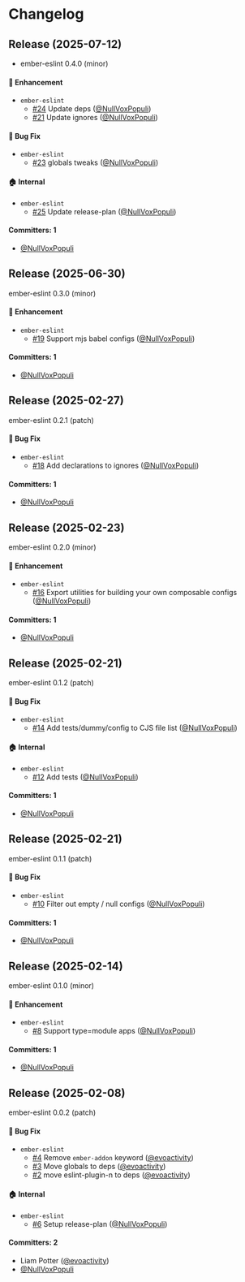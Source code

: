 # Changelog

## Release (2025-07-12)

* ember-eslint 0.4.0 (minor)

#### :rocket: Enhancement
* `ember-eslint`
  * [#24](https://github.com/NullVoxPopuli/ember-eslint/pull/24) Update deps ([@NullVoxPopuli](https://github.com/NullVoxPopuli))
  * [#21](https://github.com/NullVoxPopuli/ember-eslint/pull/21) Update ignores ([@NullVoxPopuli](https://github.com/NullVoxPopuli))

#### :bug: Bug Fix
* `ember-eslint`
  * [#23](https://github.com/NullVoxPopuli/ember-eslint/pull/23) globals tweaks ([@NullVoxPopuli](https://github.com/NullVoxPopuli))

#### :house: Internal
* `ember-eslint`
  * [#25](https://github.com/NullVoxPopuli/ember-eslint/pull/25) Update release-plan ([@NullVoxPopuli](https://github.com/NullVoxPopuli))

#### Committers: 1
- [@NullVoxPopuli](https://github.com/NullVoxPopuli)

## Release (2025-06-30)

ember-eslint 0.3.0 (minor)

#### :rocket: Enhancement
* `ember-eslint`
  * [#19](https://github.com/NullVoxPopuli/ember-eslint/pull/19) Support mjs babel configs ([@NullVoxPopuli](https://github.com/NullVoxPopuli))

#### Committers: 1
- [@NullVoxPopuli](https://github.com/NullVoxPopuli)

## Release (2025-02-27)

ember-eslint 0.2.1 (patch)

#### :bug: Bug Fix
* `ember-eslint`
  * [#18](https://github.com/NullVoxPopuli/ember-eslint/pull/18) Add declarations to ignores ([@NullVoxPopuli](https://github.com/NullVoxPopuli))

#### Committers: 1
- [@NullVoxPopuli](https://github.com/NullVoxPopuli)

## Release (2025-02-23)

ember-eslint 0.2.0 (minor)

#### :rocket: Enhancement
* `ember-eslint`
  * [#16](https://github.com/NullVoxPopuli/ember-eslint/pull/16) Export utilities for building your own composable configs ([@NullVoxPopuli](https://github.com/NullVoxPopuli))

#### Committers: 1
- [@NullVoxPopuli](https://github.com/NullVoxPopuli)

## Release (2025-02-21)

ember-eslint 0.1.2 (patch)

#### :bug: Bug Fix
* `ember-eslint`
  * [#14](https://github.com/NullVoxPopuli/ember-eslint/pull/14) Add tests/dummy/config to CJS file list ([@NullVoxPopuli](https://github.com/NullVoxPopuli))

#### :house: Internal
* `ember-eslint`
  * [#12](https://github.com/NullVoxPopuli/ember-eslint/pull/12) Add tests ([@NullVoxPopuli](https://github.com/NullVoxPopuli))

#### Committers: 1
- [@NullVoxPopuli](https://github.com/NullVoxPopuli)

## Release (2025-02-21)

ember-eslint 0.1.1 (patch)

#### :bug: Bug Fix
* `ember-eslint`
  * [#10](https://github.com/NullVoxPopuli/ember-eslint/pull/10) Filter out empty / null configs ([@NullVoxPopuli](https://github.com/NullVoxPopuli))

#### Committers: 1
- [@NullVoxPopuli](https://github.com/NullVoxPopuli)

## Release (2025-02-14)

ember-eslint 0.1.0 (minor)

#### :rocket: Enhancement
* `ember-eslint`
  * [#8](https://github.com/NullVoxPopuli/ember-eslint/pull/8) Support type=module apps ([@NullVoxPopuli](https://github.com/NullVoxPopuli))

#### Committers: 1
- [@NullVoxPopuli](https://github.com/NullVoxPopuli)

## Release (2025-02-08)

ember-eslint 0.0.2 (patch)

#### :bug: Bug Fix
* `ember-eslint`
  * [#4](https://github.com/NullVoxPopuli/ember-eslint/pull/4) Remove `ember-addon` keyword ([@evoactivity](https://github.com/evoactivity))
  * [#3](https://github.com/NullVoxPopuli/ember-eslint/pull/3) Move globals to deps ([@evoactivity](https://github.com/evoactivity))
  * [#2](https://github.com/NullVoxPopuli/ember-eslint/pull/2) move eslint-plugin-n to deps ([@evoactivity](https://github.com/evoactivity))

#### :house: Internal
* `ember-eslint`
  * [#6](https://github.com/NullVoxPopuli/ember-eslint/pull/6) Setup release-plan ([@NullVoxPopuli](https://github.com/NullVoxPopuli))

#### Committers: 2
- Liam Potter ([@evoactivity](https://github.com/evoactivity))
- [@NullVoxPopuli](https://github.com/NullVoxPopuli)
